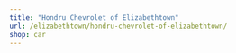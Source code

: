 ```yaml
---
title: "Hondru Chevrolet of Elizabethtown"
url: /elizabethtown/hondru-chevrolet-of-elizabethtown/
shop: car
---
```

